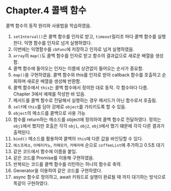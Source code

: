 # Chapter.4 콜백 함수

콜백 함수의 동작 원리와 사용법을 학습하였음.

1. `setInterval()`은 콜백 함수를 인자로 받고, `timeout`밀리초 마다 콜백 함수를 실행한다. 익명 함수를 인자로 넘겨 실행하였다.
2. 이번에는 익명함수를 `cbFunc`에 저장하고 인자로 넘겨 실행하였음.
3. `array`의 `map()`도 콜백 함수를 인자로 받고 함수의 결과값으로 새로운 배열을 생성함.
4. 콜백 함수에 들어오는 인자는 이름에 상관없이 들어오는 순서가 중요함.
5. `map()`을 구현하였음. 콜백 함수와 this를 인자로 받아 callback 함수를 호출하고 순회하며 새로운 배열을 생성해 반환함.
6. 콜백 함수에서 `this`는 콜백 함수에서 정의한 대로 동작. 각 함수마다 다름. Chapter 3에서 예제를 작성한 바 있음.
7. 메서드를 콜백 함수로 전달해서 실행하는 경우 메서드가 아닌 함수로서 호출됨.
8. `self`에 `this`를 담아 강제로 `object`를 가리키도록 할 수 있음.
9. `object`의 메소드를 콜백으로 사용 가능
10. 함수를 return하는 메소드를 object에 정의하여 콜백 함수로 전달하였다. 정의는 `obj1`에서 했지만 호출은 각각 `obj1`, `obj2`, `obj3`에서 했기 떄문에 각각 다른 결과가 출력된다.
11. `bind()` 메소드를 활용하여 콜백의 `this`에 다른 값을 바인딩할 수 있다.
12. `에스프레소`, `아메리카노`, `카페모카`, `카페라떼` 순으로 `coffeeList`에 추가하고 0.5초 대기
13. 같은 코드에서 함수에 이름을 붙임.
14. 같은 코드를 Promise를 이용해 구현하였음.
15. 반복되는 코드를 콜백 함수를 리턴하는 하나의 함수로 축약.
16. Generator을 이용하여 같은 코드를 구현하였다. 
17. async 함수로 정의하고, await 키워드로 실행이 완료될 때 까지 대기하는 방식으로 똑같이 구현하였다.